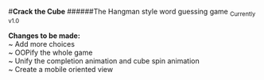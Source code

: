 #**Crack the Cube**
######The Hangman style word guessing game
<sub>Currently v1.0</sub>

**Changes to be made:**\
~ Add more choices\
~ OOPify the whole game\
~ Unify the completion animation and cube spin animation\
~ Create a mobile oriented view
